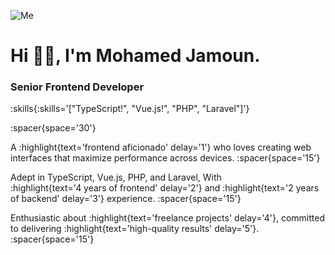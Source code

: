

<div class="me">

![Me](me.png)
</div> 

# Hi <span class='wave'>👋🏻</span>, I'm Mohamed Jamoun.
### Senior Frontend Developer

:skills{:skills='["TypeScript!", "Vue.js!", "PHP", "Laravel"]'}

:spacer{space='30'}

A :highlight{text='frontend aficionado' delay='1'} who loves creating web interfaces that maximize performance across devices.
:spacer{space='15'}

Adept in TypeScript, Vue.js, PHP, and Laravel, With <br> :highlight{text='4 years of frontend' delay='2'} and :highlight{text='2 years of backend' delay='3'} experience.
:spacer{space='15'}

Enthusiastic about :highlight{text='freelance projects' delay='4'}, committed to delivering :highlight{text='high-quality results' delay='5'}.
:spacer{space='15'}
